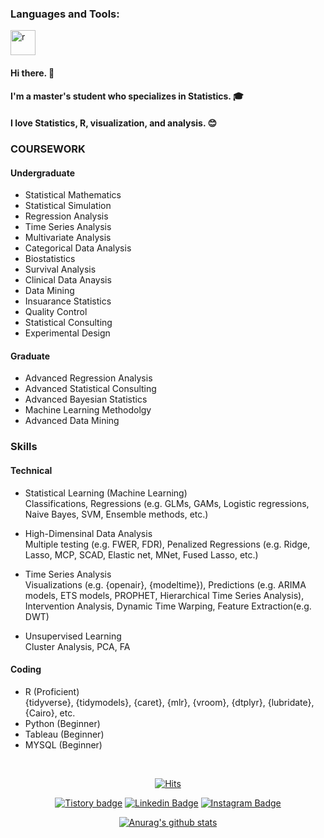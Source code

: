 <h3 align="left">Languages and Tools:</h3>
<p align="left"> <a href="https://www.r-project.org/" target="_blank"> <img src="https://simpleicons.org/icons/-r.svg-white" alt="r" width="40" height="40"/> </a> </p>

#### Hi there. 👋
#### I'm a master's student who specializes in Statistics. 🎓
#### I love Statistics, R, visualization, and analysis. :blush:

### COURSEWORK
#### Undergraduate
- Statistical Mathematics 
- Statistical Simulation
- Regression Analysis 
- Time Series Analysis
- Multivariate Analysis
- Categorical Data Analysis
- Biostatistics
- Survival Analysis
- Clinical Data Anaysis
- Data Mining
- Insuarance Statistics
- Quality Control
- Statistical Consulting
- Experimental Design

#### Graduate
- Advanced Regression Analysis
- Advanced Statistical Consulting
- Advanced Bayesian Statistics
- Machine Learning Methodolgy
- Advanced Data Mining

### Skills
#### Technical
- Statistical Learning (Machine Learning)  
Classifications, Regressions (e.g. GLMs, GAMs, Logistic regressions, Naive Bayes, SVM, Ensemble methods, etc.)

- High-Dimensinal Data Analysis  
Multiple testing (e.g. FWER, FDR), Penalized Regressions (e.g. Ridge, Lasso, MCP, SCAD, Elastic net, MNet, Fused Lasso, etc.)

- Time Series Analysis  
Visualizations (e.g. {openair}, {modeltime}), Predictions (e.g. ARIMA models, ETS models, PROPHET, Hierarchical Time Series Analysis), Intervention Analysis, Dynamic Time Warping, Feature Extraction(e.g. DWT)

- Unsupervised Learning  
Cluster Analysis, PCA, FA

#### Coding
- R (Proficient)  
{tidyverse}, {tidymodels}, {caret}, {mlr}, {vroom}, {dtplyr}, {lubridate}, {Cairo}, etc.
- Python (Beginner)
- Tableau (Beginner)
- MYSQL (Beginner)

<br>

<div align=center>

[![Hits](https://hits.seeyoufarm.com/api/count/incr/badge.svg?url=https%3A%2F%2Fgithub.com%2Fbe-favorite)](https://hits.seeyoufarm.com) 

</div>


<div align=center>

[![Tistory badge](https://img.shields.io/badge/Tistory-SLOG-orange)](https://be-favorite.tistory.com/)
[![Linkedin Badge](https://img.shields.io/badge/-LinkedIn-blue?style=flat-square&logo=Linkedin&logoColor=white&link=https://www.linkedin.com/in/taemo-bang-8b9999184/)](https://www.linkedin.com/in/taemo-bang-8b9999184/) 
[![Instagram Badge](https://img.shields.io/badge/-Instagram-dd2a7b?style=flat-square&logo=instagram&logoColor=white&link=https://www.instagram.com/qkdxoah/)](https://www.instagram.com/qkdxoah/)

 [![Anurag's github stats](https://github-readme-stats.vercel.app/api?username=be-favorite)](https://github.com/anuraghazra/github-readme-stats)


    
<!--
**be-favorite/be-favorite** is a ✨ _special_ ✨ repository because its `README.md` (this file) appears on your GitHub profile.

Here are some ideas to get you started:

- 🔭 I’m currently working on ...
- 🌱 I’m currently learning ...
- 👯 I’m looking to collaborate on ...
- 🤔 I’m looking for help with ...
- 💬 Ask me about ...
- 📫 How to reach me: ...
- 😄 Pronouns: ...
- ⚡ Fun fact: ...
-->
